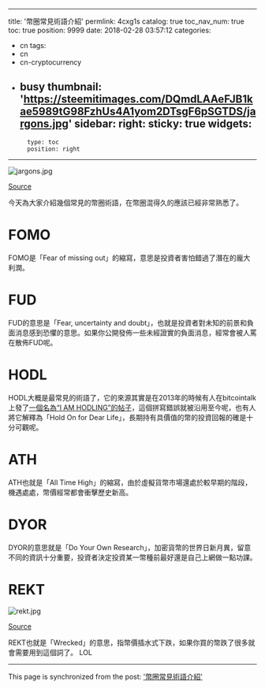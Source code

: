 
---
title: '幣圈常見術語介紹'
permlink: 4cxg1s
catalog: true
toc_nav_num: true
toc: true
position: 9999
date: 2018-02-28 03:57:12
categories:
- cn
tags:
- cn
- cn-cryptocurrency
- busy
thumbnail: 'https://steemitimages.com/DQmdLAAeFJB1kae5989tG98FzhUs4A1yom2DTsgF6pSGTDS/jargons.jpg'
sidebar:
    right:
        sticky: true
widgets:
    -
        type: toc
        position: right
---


![jargons.jpg](https://steemitimages.com/DQmdLAAeFJB1kae5989tG98FzhUs4A1yom2DTsgF6pSGTDS/jargons.jpg)

[Source](http://advertisingagencyph.com/jargons-in-the-advertising-industry/)

今天為大家介紹幾個常見的幣圈術語，在幣圈混得久的應該已經非常熟悉了。

# FOMO

FOMO是「Fear of missing out」的縮寫，意思是投資者害怕錯過了潛在的龐大利潤。

# FUD
FUD的意思是「Fear, uncertainty and doubt」，也就是投資者對未知的前景和負面消息感到恐懼的意思。如果你公開發佈一些未經證實的負面消息，經常會被人罵在散佈FUD呢。


# HODL

HODL大概是最常見的術語了，它的來源其實是在2013年的時候有人在bitcointalk上發了[一個名為“I AM HODLING”的帖子](https://bitcointalk.org/index.php?topic=375643.0)，這個拼寫錯誤就被沿用至今呢，也有人將它解釋為「Hold On for Dear Life」，長期持有具價值的幣的投資回報的確是十分可觀呢。

# ATH

ATH也就是「All Time High」的縮寫，由於虛擬貨幣市場還處於較早期的階段，機遇處處，幣價經常都會衝擊歷史新高。

# DYOR
DYOR的意思就是「Do Your Own Research」，加密貨幣的世界日新月異，留意不同的資訊十分重要，投資者決定投資某一幣種前最好還是自己上網做一點功課。

# REKT

![rekt.jpg](https://steemitimages.com/DQmVjkvzMyamt6esSveSBAmx4mAh7foVrYFa9gtgyxYW6BV/rekt.jpg)

[Source](https://www.reddit.com/r/CryptoCurrency/comments/7e2tt1/hi_guys_when_stop_rekt/)

REKT也就是「Wrecked」的意思，指幣價插水式下跌，如果你買的幣跌了很多就會需要用到這個詞了。 LOL

- - -

This page is synchronized from the post: ['幣圈常見術語介紹'](https://steemit.com/@htliao/4cxg1s)
